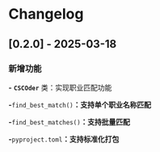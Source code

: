 # Changelog

## [0.2.0] - 2025-03-18

### 新增功能

**-** **`CSCOder`** 类：实现职业匹配功能

**-**`find_best_match()`**：支持单个职业名称匹配**

**-**`find_best_matches()`**：支持批量匹配**

**-**`pyproject.toml`**：支持标准化打包**
